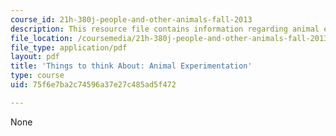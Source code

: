 ```yaml
---
course_id: 21h-380j-people-and-other-animals-fall-2013
description: This resource file contains information regarding animal experimentation.
file_location: /coursemedia/21h-380j-people-and-other-animals-fall-2013/75f6e7ba2c74596a37e27c485ad5f472_MIT21H_380F13_read_notes06.pdf
file_type: application/pdf
layout: pdf
title: 'Things to think About: Animal Experimentation'
type: course
uid: 75f6e7ba2c74596a37e27c485ad5f472

---
```

None